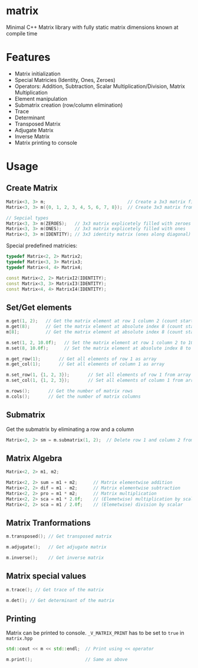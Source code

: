 # matrix
Minimal C++ Matrix library with fully static matrix dimensions known at compile time
# Features
 - Matrix initialization
 - Special Matricies (Identity, Ones, Zeroes)
 - Operators: Addition, Subtraction, Scalar Multiplication/Division, Matrix Multiplication
 - Element manipulation
 - Submatrix creation (row/column elimination)
 - Trace
 - Determinant
 - Transposed Matrix
 - Adjugate Matrix
 - Inverse Matrix
 - Matrix printing to console

# Usage
## Create Matrix
```C++
Matrix<3, 3> m;                               // Create a 3x3 matrix filled with zeroes per default
Matrix<3, 3> m({0, 1, 2, 3, 4, 5, 6, 7, 8});  // Create 3x3 matrix from array

// Sepcial types
Matrix<3, 3> m(ZEROES);   // 3x3 matrix explicetely filled with zeroes
Matrix<3, 3> m(ONES);     // 3x3 matrix explicetely filled with ones
Matrix<3, 3> m(IDENTITY); // 3x3 identity matrix (ones along diagonal)
```
Special predefined matricies:
```C++
typedef Matrix<2, 2> Matrix2;
typedef Matrix<3, 3> Matrix3;
typedef Matrix<4, 4> Matrix4;

const Matrix<2, 2> MatrixI2(IDENTITY);
const Matrix<3, 3> MatrixI3(IDENTITY);
const Matrix<4, 4> MatrixI4(IDENTITY);
```

## Set/Get elements
```C++
m.get(1, 2);   // Get the matrix element at row 1 column 2 (count starts at 0)
m.get(8);      // Get the matrix element at absolute index 8 (count starts at 0 and goes rowwise)
m[8];          // Get the matrix element at absolute index 8 (count starts at 0 and goes rowwise)    

```
```C++
m.set(1, 2, 10.0f);   // Set the matrix element at row 1 column 2 to 10.0
m.set(8, 10.0f);      // Set the matrix element at absolute index 8 to 10.0
```
```C++
m.get_row(1);       // Get all elements of row 1 as array
m.get_col(1);       // Get all elements of column 1 as array
```
```C++
m.set_row(1, {1, 2, 3});       // Set all elements of row 1 from array
m.set_col(1, {1, 2, 3});       // Set all elements of column 1 from array
```
```C++
m.rows();       // Get the number of matrix rows
m.cols();       // Get the number of matrix columns
```
## Submatrix
Get the submatrix by eliminating a row and a column
```C++
Matrix<2, 2> sm = m.submatrix(1, 2);  // Delete row 1 and column 2 from matrix to get submatrix
```
## Matrix Algebra
```C++
Matrix<2, 2> m1, m2;
```
```C++
Matrix<2, 2> sum = m1 + m2;      // Matrix elementwise addition
Matrix<2, 2> dif = m1 - m2;      // Matrix elementwise subtraction
Matrix<2, 2> pro = m1 * m2;      // Matrix multiplication
Matrix<2, 2> sca = m1 * 2.0f;    // (Elemetwise) multiplication by scalar
Matrix<2, 2> sca = m1 / 2.0f;    // (Elemetwise) division by scalar
```
## Matrix Tranformations
```C++
m.transposed(); // Get transposed matrix
```
```C++
m.adjugate();   // Get adjugate matrix
```
```C++
m.inverse();    // Get inverse matrix
```
## Matrix special values
```C++
m.trace(); // Get trace of the matrix 
```
```C++
m.det(); // Get determinant of the matrix 
```
## Printing
Matrix can be printed to console. `_V_MATRIX_PRINT` has to be set to `true` in `matrix.hpp`
```C++
std::cout << m << std::endl;  // Print using << operator
```
```C++
m.print();                    // Same as above
```
